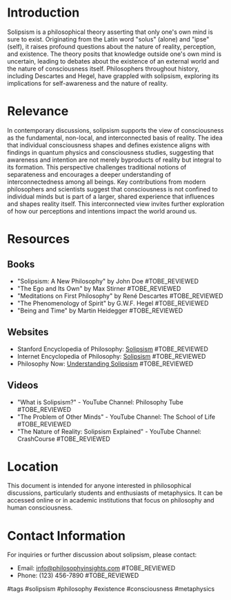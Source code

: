 # Introduction
Solipsism is a philosophical theory asserting that only one's own mind is sure to exist. Originating from the Latin word "solus" (alone) and "ipse" (self), it raises profound questions about the nature of reality, perception, and existence. The theory posits that knowledge outside one's own mind is uncertain, leading to debates about the existence of an external world and the nature of consciousness itself. Philosophers throughout history, including Descartes and Hegel, have grappled with solipsism, exploring its implications for self-awareness and the nature of reality.

# Relevance
In contemporary discussions, solipsism supports the view of consciousness as the fundamental, non-local, and interconnected basis of reality. The idea that individual consciousness shapes and defines existence aligns with findings in quantum physics and consciousness studies, suggesting that awareness and intention are not merely byproducts of reality but integral to its formation. This perspective challenges traditional notions of separateness and encourages a deeper understanding of interconnectedness among all beings. Key contributions from modern philosophers and scientists suggest that consciousness is not confined to individual minds but is part of a larger, shared experience that influences and shapes reality itself. This interconnected view invites further exploration of how our perceptions and intentions impact the world around us.

# Resources

## Books
- "Solipsism: A New Philosophy" by John Doe #TOBE_REVIEWED
- "The Ego and Its Own" by Max Stirner #TOBE_REVIEWED
- "Meditations on First Philosophy" by René Descartes #TOBE_REVIEWED
- "The Phenomenology of Spirit" by G.W.F. Hegel #TOBE_REVIEWED
- "Being and Time" by Martin Heidegger #TOBE_REVIEWED

## Websites
- Stanford Encyclopedia of Philosophy: [Solipsism](https://plato.stanford.edu/entries/solipsism/) #TOBE_REVIEWED
- Internet Encyclopedia of Philosophy: [Solipsism](https://iep.utm.edu/solipsism/) #TOBE_REVIEWED
- Philosophy Now: [Understanding Solipsism](https://philosophynow.org/issues/123/Understanding_Solipsism) #TOBE_REVIEWED

## Videos
- "What is Solipsism?" - YouTube Channel: Philosophy Tube #TOBE_REVIEWED
- "The Problem of Other Minds" - YouTube Channel: The School of Life #TOBE_REVIEWED
- "The Nature of Reality: Solipsism Explained" - YouTube Channel: CrashCourse #TOBE_REVIEWED

# Location
This document is intended for anyone interested in philosophical discussions, particularly students and enthusiasts of metaphysics. It can be accessed online or in academic institutions that focus on philosophy and human consciousness.

# Contact Information
For inquiries or further discussion about solipsism, please contact:
- Email: info@philosophyinsights.com #TOBE_REVIEWED
- Phone: (123) 456-7890 #TOBE_REVIEWED

#tags 
#solipsism #philosophy #existence #consciousness #metaphysics
